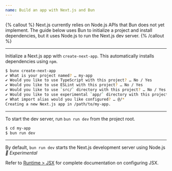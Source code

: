```yaml
---
name: Build an app with Next.js and Bun
---
```


{% callout %}
Next.js currently relies on Node.js APIs that Bun does not yet implement. The guide below uses Bun to initialize a project and install dependencies, but it uses Node.js to run the Next.js dev server.
{% /callout %}

---

Initialize a Next.js app with `create-next-app`. This automatically installs dependencies using `npm`.

```sh
$ bunx create-next-app
✔ What is your project named? … my-app
✔ Would you like to use TypeScript with this project? … No / Yes
✔ Would you like to use ESLint with this project? … No / Yes
✔ Would you like to use `src/` directory with this project? … No / Yes
✔ Would you like to use experimental `app/` directory with this project? … No / Yes
✔ What import alias would you like configured? … @/*
Creating a new Next.js app in /path/to/my-app.
```

---

To start the dev server, run `bun run dev` from the project root.

```sh
$ cd my-app
$ bun run dev
```

---

By default, `bun run dev` starts the Next.js development server using Node.js _🚧 Experimental_

Refer to [Runtime > JSX](/docs/runtime/jsx) for complete documentation on configuring JSX.
